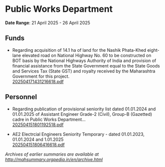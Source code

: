 # Public Works Department

**Date Range**: 21 April 2025 - 26 April 2025


## Funds
- Regarding acquisition of 14.1 ha of land for the Nashik Phata-Khed eight-lane elevated road on National Highway No. 60 to be constructed on BOT basis by the National Highways Authority of India and provision of financial assistance from the State Government equal to the State Goods and Services Tax (State GST) and royalty received by the Maharashtra Government for this project.\
  [202504171431216618.pdf](https://gr.maharashtra.gov.in/Site/Upload/Government%20Resolutions/English/202504171431216618.pdf)

## Personnel
- Regarding publication of provisional seniority list dated 01.01.2024 and 01.01.2025 of Assistant Engineer Grade-2 (Civil), Group-B (Gazetted) cadre in Public Works Department...\
  [202504151801192518.pdf](https://gr.maharashtra.gov.in/Site/Upload/Government%20Resolutions/English/202504151801192518.pdf)

- AE2 Electrcial Engineers Seniority  Temporary -  dated 01.01.2023, 01.01.2024 and 1.01.2025\
  [202504151806416618.pdf](https://gr.maharashtra.gov.in/Site/Upload/Government%20Resolutions/English/202504151806416618.pdf)


*Archives of earlier summaries are available at http://mahsummary.orgpedia.in/en/archive.html*